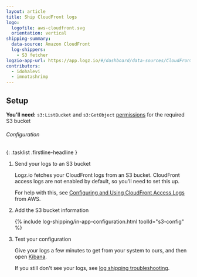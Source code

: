 ```yaml
---
layout: article
title: Ship CloudFront logs
logo:
  logofile: aws-cloudfront.svg
  orientation: vertical
shipping-summary:
  data-source: Amazon CloudFront
  log-shippers:
    - S3 fetcher
logzio-app-url: https://app.logz.io/#/dashboard/data-sources/CloudFront
contributors:
  - idohalevi
  - imnotashrimp
---
```


## Setup

**You'll need:** `s3:ListBucket` and `s3:GetObject` [permissions](https://support.logz.io/hc/en-us/articles/209486129-Troubleshooting-AWS-IAM-Configuration-for-retrieving-logs-from-a-S3-Bucket) for the required S3 bucket

###### Configuration

{: .tasklist .firstline-headline }
1. Send your logs to an S3 bucket

    Logz.io fetches your CloudFront logs from an S3 bucket.
    CloudFront access logs are not enabled by default, so you'll need to set this up.

    For help with this, see [Configuring and Using CloudFront Access Logs](https://docs.aws.amazon.com/AmazonCloudFront/latest/DeveloperGuide/AccessLogs.html) from AWS.

2. Add the S3 bucket information

    <!-- logzio:s3-config -->

    {% include log-shipping/in-app-configuration.html toolId="s3-config" %}

3. Test your configuration

    Give your logs a few minutes to get from your system to ours, and then open [Kibana](https://app.logz.io/#/dashboard/kibana).

    If you still don't see your logs, see [log shipping troubleshooting]({{site.baseurl}}/user-guide/log-shipping/log-shipping-troubleshooting.html).
